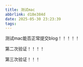 ```yaml
---
title: 测试mac
abbrlink: d18e384d
date: 2025-05-30 23:23:39
tags:
---
```

<meta name="referrer" content="no-referrer"/>


测试mac能否正常提交blog！！！！！

第二次验证！！！！

第三次验证！！！